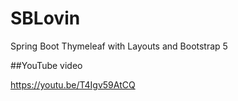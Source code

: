 # SBLovin
Spring Boot Thymeleaf with Layouts and Bootstrap 5

##YouTube video

https://youtu.be/T4Igv59AtCQ


